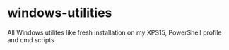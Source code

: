 # windows-utilities
All Windows utilites like fresh installation on my XPS15,  PowerShell profile and cmd scripts 
